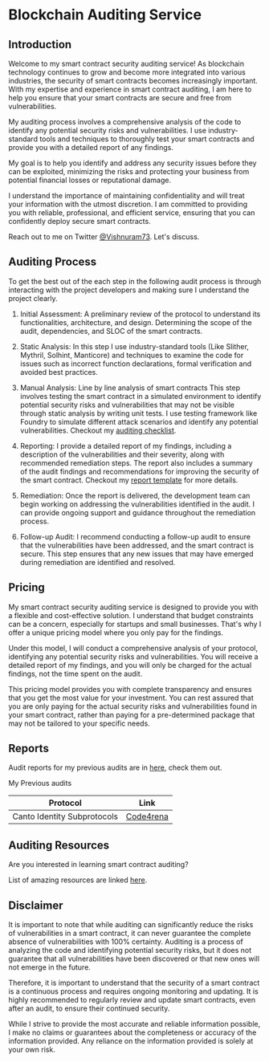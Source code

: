 # Blockchain Auditing Service

## Introduction

Welcome to my smart contract security auditing service! As blockchain technology continues to grow and become more integrated into various industries, the security of smart contracts becomes increasingly important. With my expertise and experience in smart contract auditing, I am here to help you ensure that your smart contracts are secure and free from vulnerabilities.

My auditing process involves a comprehensive analysis of the code to identify any potential security risks and vulnerabilities. I use industry-standard tools and techniques to thoroughly test your smart contracts and provide you with a detailed report of any findings.

My goal is to help you identify and address any security issues before they can be exploited, minimizing the risks and protecting your business from potential financial losses or reputational damage.

I understand the importance of maintaining confidentiality and will treat your information with the utmost discretion. I am committed to providing you with reliable, professional, and efficient service, ensuring that you can confidently deploy secure smart contracts.

Reach out to me on Twitter [@Vishnuram73](https://twitter.com/Vishnuram73). Let's discuss. 

## Auditing Process

To get the best out of the each step in the following audit process is through interacting with the project developers and making sure I understand the project clearly.  

1. Initial Assessment: A preliminary review of the protocol to understand its functionalities, architecture, and design. Determining the scope of the audit, dependencies, and SLOC of the smart contracts.

2. Static Analysis: In this step I use industry-standard tools (Like Slither, Mythril, Solhint, Manticore) and techniques to examine the code for issues such as incorrect function declarations, formal verification and avoided best practices. 

3. Manual Analysis: Line by line analysis of smart contracts This step involves testing the smart contract in a simulated environment to identify potential security risks and vulnerabilities that may not be visible through static analysis by writing unit tests. I use testing framework like Foundry to simulate different attack scenarios and identify any potential vulnerabilities. Checkout my [auditing checklist](Checklist.md).

4. Reporting: I provide a detailed report of my findings, including a description of the vulnerabilities and their severity, along with recommended remediation steps. The report also includes a summary of the audit findings and recommendations for improving the security of the smart contract. Checkout my [report template](ReportTemplate.md) for more details.

5. Remediation: Once the report is delivered, the development team can begin working on addressing the vulnerabilities identified in the audit. I can provide ongoing support and guidance throughout the remediation process.

6. Follow-up Audit: I recommend conducting a follow-up audit to ensure that the vulnerabilities have been addressed, and the smart contract is secure. This step ensures that any new issues that may have emerged during remediation are identified and resolved.

## Pricing

My smart contract security auditing service is designed to provide you with a flexible and cost-effective solution. I understand that budget constraints can be a concern, especially for startups and small businesses. That's why I offer a unique pricing model where you only pay for the findings.

Under this model, I will conduct a comprehensive analysis of your protocol, identifying any potential security risks and vulnerabilities. You will receive a detailed report of my findings, and you will only be charged for the actual findings, not the time spent on the audit.

This pricing model provides you with complete transparency and ensures that you get the most value for your investment. You can rest assured that you are only paying for the actual security risks and vulnerabilities found in your smart contract, rather than paying for a pre-determined package that may not be tailored to your specific needs.

## Reports

Audit reports for my previous audits are in [here](reports), check them out.

My Previous audits 

| Protocol | Link |
| -------- | ---- |
| Canto Identity Subprotocols | [Code4rena](https://code4rena.com/contests/2023-03-canto-identity-subprotocols-contest) |

## Auditing Resources

Are you interested in learning smart contract auditing? 

List of amazing resources are linked [here](resources).

## Disclaimer

It is important to note that while auditing can significantly reduce the risks of vulnerabilities in a smart contract, it can never guarantee the complete absence of vulnerabilities with 100% certainty. Auditing is a process of analyzing the code and identifying potential security risks, but it does not guarantee that all vulnerabilities have been discovered or that new ones will not emerge in the future.

Therefore, it is important to understand that the security of a smart contract is a continuous process and requires ongoing monitoring and updating. It is highly recommended to regularly review and update smart contracts, even after an audit, to ensure their continued security.

While I strive to provide the most accurate and reliable information possible, I make no claims or guarantees about the completeness or accuracy of the information provided. Any reliance on the information provided is solely at your own risk.

